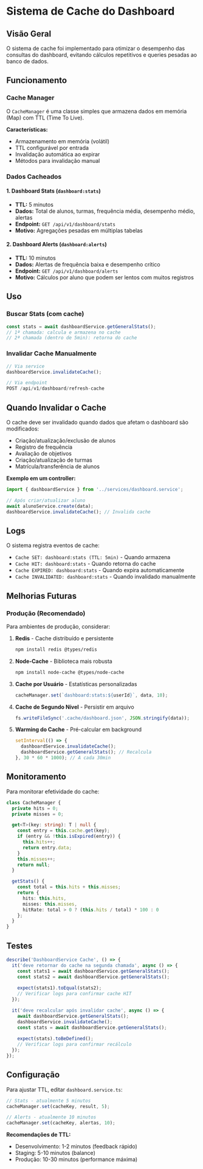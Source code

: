 # Sistema de Cache do Dashboard

## Visão Geral

O sistema de cache foi implementado para otimizar o desempenho das consultas do dashboard, evitando cálculos repetitivos e queries pesadas ao banco de dados.

## Funcionamento

### Cache Manager

O `CacheManager` é uma classe simples que armazena dados em memória (Map) com TTL (Time To Live).

**Características:**
- Armazenamento em memória (volátil)
- TTL configurável por entrada
- Invalidação automática ao expirar
- Métodos para invalidação manual

### Dados Cacheados

#### 1. Dashboard Stats (`dashboard:stats`)
- **TTL:** 5 minutos
- **Dados:** Total de alunos, turmas, frequência média, desempenho médio, alertas
- **Endpoint:** `GET /api/v1/dashboard/stats`
- **Motivo:** Agregações pesadas em múltiplas tabelas

#### 2. Dashboard Alerts (`dashboard:alerts`)
- **TTL:** 10 minutos
- **Dados:** Alertas de frequência baixa e desempenho crítico
- **Endpoint:** `GET /api/v1/dashboard/alerts`
- **Motivo:** Cálculos por aluno que podem ser lentos com muitos registros

## Uso

### Buscar Stats (com cache)
```typescript
const stats = await dashboardService.getGeneralStats();
// 1ª chamada: calcula e armazena no cache
// 2ª chamada (dentro de 5min): retorna do cache
```

### Invalidar Cache Manualmente
```typescript
// Via service
dashboardService.invalidateCache();

// Via endpoint
POST /api/v1/dashboard/refresh-cache
```

## Quando Invalidar o Cache

O cache deve ser invalidado quando dados que afetam o dashboard são modificados:

- Criação/atualização/exclusão de alunos
- Registro de frequência
- Avaliação de objetivos
- Criação/atualização de turmas
- Matrícula/transferência de alunos

**Exemplo em um controller:**
```typescript
import { dashboardService } from '../services/dashboard.service';

// Após criar/atualizar aluno
await alunoService.create(data);
dashboardService.invalidateCache(); // Invalida cache
```

## Logs

O sistema registra eventos de cache:
- `Cache SET: dashboard:stats (TTL: 5min)` - Quando armazena
- `Cache HIT: dashboard:stats` - Quando retorna do cache
- `Cache EXPIRED: dashboard:stats` - Quando expira automaticamente
- `Cache INVALIDATED: dashboard:stats` - Quando invalidado manualmente

## Melhorias Futuras

### Produção (Recomendado)
Para ambientes de produção, considerar:

1. **Redis** - Cache distribuído e persistente
   ```bash
   npm install redis @types/redis
   ```

2. **Node-Cache** - Biblioteca mais robusta
   ```bash
   npm install node-cache @types/node-cache
   ```

3. **Cache por Usuário** - Estatísticas personalizadas
   ```typescript
   cacheManager.set(`dashboard:stats:${userId}`, data, 10);
   ```

4. **Cache de Segundo Nível** - Persistir em arquivo
   ```typescript
   fs.writeFileSync('.cache/dashboard.json', JSON.stringify(data));
   ```

5. **Warming do Cache** - Pré-calcular em background
   ```typescript
   setInterval(() => {
     dashboardService.invalidateCache();
     dashboardService.getGeneralStats(); // Recalcula
   }, 30 * 60 * 1000); // A cada 30min
   ```

## Monitoramento

Para monitorar efetividade do cache:

```typescript
class CacheManager {
  private hits = 0;
  private misses = 0;

  get<T>(key: string): T | null {
    const entry = this.cache.get(key);
    if (entry && !this.isExpired(entry)) {
      this.hits++;
      return entry.data;
    }
    this.misses++;
    return null;
  }

  getStats() {
    const total = this.hits + this.misses;
    return {
      hits: this.hits,
      misses: this.misses,
      hitRate: total > 0 ? (this.hits / total) * 100 : 0
    };
  }
}
```

## Testes

```typescript
describe('DashboardService Cache', () => {
  it('deve retornar do cache na segunda chamada', async () => {
    const stats1 = await dashboardService.getGeneralStats();
    const stats2 = await dashboardService.getGeneralStats();
    
    expect(stats1).toEqual(stats2);
    // Verificar logs para confirmar cache HIT
  });

  it('deve recalcular após invalidar cache', async () => {
    await dashboardService.getGeneralStats();
    dashboardService.invalidateCache();
    const stats = await dashboardService.getGeneralStats();
    
    expect(stats).toBeDefined();
    // Verificar logs para confirmar recálculo
  });
});
```

## Configuração

Para ajustar TTL, editar `dashboard.service.ts`:

```typescript
// Stats - atualmente 5 minutos
cacheManager.set(cacheKey, result, 5);

// Alerts - atualmente 10 minutos
cacheManager.set(cacheKey, alertas, 10);
```

**Recomendações de TTL:**
- Desenvolvimento: 1-2 minutos (feedback rápido)
- Staging: 5-10 minutos (balance)
- Produção: 10-30 minutos (performance máxima)

